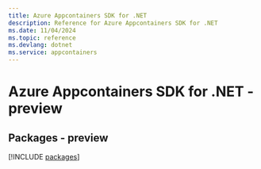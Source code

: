 ```yaml
---
title: Azure Appcontainers SDK for .NET
description: Reference for Azure Appcontainers SDK for .NET
ms.date: 11/04/2024
ms.topic: reference
ms.devlang: dotnet
ms.service: appcontainers
---
```

# Azure Appcontainers SDK for .NET - preview
## Packages - preview
[!INCLUDE [packages](appcontainers-index.md)]